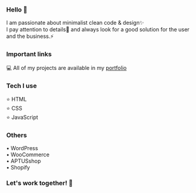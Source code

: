 ### Hello 👋

 I am passionate about minimalist clean code & design✨ </br>
 I pay attention to details🔭 and always look for a good solution for the user and the business.⚡
 
### Important links 

💻 All of my projects are available in my <a href="https://mastaprojects.com/" target="_blank">portfolio</a>
 
### Tech I use

⭐ HTML </br>
⭐ CSS </br>
⭐ JavaScript </br>
<!--⭐ PHP </br>-->

### Others

• WordPress </br>
• WooCommerce </br>
• APTUSshop </br>
• Shopify </br>

### Let's work together! 🤝

